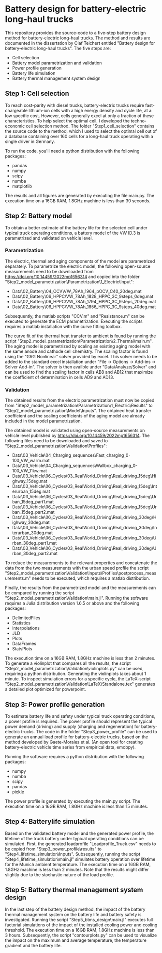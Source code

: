 # Battery design for battery-electric long-haul trucks

This repository provides the source-code to a five-step battery design method for battery-electric long-haul trucks. The method and results are documented in the dissertation by Olaf Teichert entitled "Battery design for battery-electric long-haul trucks". The five steps are: 
  - Cell selection
  - Battery model parametrization and validation
  - Power profile generation
  - Battery life simulation
  - Battery thermal management system design

## Step 1: Cell selection

To reach cost-parity with diesel trucks, battery-electric trucks require fast-chargeable lithium-ion cells with a high energy density and cycle life, at a low specific cost. However, cells generally excel at only a fraction of these characteristics. To help select the optimal cell, I developed the techno-economic cell selection method. The folder "Step1_cell_selection" contains the source code to the method, which I used to select the optimal cell out of a database containing over 160 cells for a long-haul truck operating with a single driver in Germany. 

To run the code, you'll need a python distribution with the following packages: 
  - pandas
  - numpy
  - scipy
  - numba
  - matplotlib

The results and all figures are generated by executing the file main.py. The execution time on a 16GB RAM, 1.8GHz machine is less than 30 seconds.

## Step 2: Battery model

To obtain a better estimate of the battery life for the selected cell under typical truck operating conditions, a battery model of the VW ID.3 is parametrized and validated on vehicle level. 

### Parametrization

The electric, thermal and aging components of the model are parametrized separately. To parametrize the electric model, the following open-source measurements need to be downloaded from https://doi.org/10.14459/2022mp1656314 and copied into the folder "Step2_model_parametrization\Parametrization\1_Electric\Input": 
- Data\02_Battery\04_OCV\VW_78Ah_1964_pOCV_C40_20deg.mat
- Data\02_Battery\06_HPPC\VW_78Ah_1828_HPPC_3C_9steps_0deg.mat
- Data\02_Battery\06_HPPC\VW_78Ah_1794_HPPC_3C_9steps_20deg.mat
- Data\02_Battery\06_HPPC\VW_78Ah_1856_HPPC_3C_9steps_40deg.mat

Subsequently, the matlab scripts "OCV.m" and "Resistance.m" can be executed to generate the ECM parametrization. Executing the scripts requires a matlab installation with the curve fitting toolbox. 

The curve fit of the thermal heat transfer to ambient is found by running the script "Step2_model_parametrization\Parametrization\2_Thermal\main.m". The aging model is parametrized by scaling an existing aging model with the same anode and cathode cell chemistry. The scaling factor is found using the "GRG Nonlinear" solver provided by excel. This solver needs to be added to the standard excel installation under "File -> Options -> Add-ins -> Solver Add-in". The solver is then availble under "Data/Analyze/Solver" and can be used to find the scaling factor in cells AB8 and AB12 that maximize the coefficient of determination in cells AD9 and AD13. 

### Validation

The obtained results from the electric parametrization must now be copied from "Step2_model_parametrization\Parametrization\1_Electric\Results" to "Step2_model_parametrization\Model\Inputs". The obtained heat transfer coefficient and the scaling coefficients of the aging model are already included in the model parametrization. 

The obtained model is validated using open-source measurements on vehicle level published by https://doi.org/10.14459/2022mp1656314. The following files need to be downloaded and saved to "Step2_model_parametrization\Validation\Profiles": 
- Data\03_Vehicle\04_Charging_sequences\Fast_charging_0-100_VW_warm.mat
- Data\03_Vehicle\04_Charging_sequences\Wallbox_charging_0-100_VW_11kw.mat
- Data\03_Vehicle\06_Cycles\03_RealWorld_Driving\Real_driving_15deg\Highway_15deg.mat
- Data\03_Vehicle\06_Cycles\03_RealWorld_Driving\Real_driving_15deg\Interurban_15deg.mat
- Data\03_Vehicle\06_Cycles\03_RealWorld_Driving\Real_driving_15deg\Urban_15deg_part1.mat
- Data\03_Vehicle\06_Cycles\03_RealWorld_Driving\Real_driving_15deg\Urban_15deg_part2.mat
- Data\03_Vehicle\06_Cycles\03_RealWorld_Driving\Real_driving_30deg\Highway_30deg.mat
- Data\03_Vehicle\06_Cycles\03_RealWorld_Driving\Real_driving_30deg\Interurban_30deg.mat
- Data\03_Vehicle\06_Cycles\03_RealWorld_Driving\Real_driving_30deg\Urban_30deg_part1.mat
- Data\03_Vehicle\06_Cycles\03_RealWorld_Driving\Real_driving_30deg\Urban_30deg_part2.mat

To reduce the measurements to the relevant properties and concatenate the data from the two measurements with the urban speed profile the script "Step2_model_parametrization\Validation\Inputs\Profiles\postprocess_measurements.m" needs to be executed, which requires a matlab distribution. 

Finally, the results from the parametrized model and the measurements can be compared by running the script "Step2_model_parametrization\Validation\main.jl". Running the software requires a Julia distribution version 1.6.5 or above and the following packages: 
  - DelimitedFiles
  - Statistics
  - Interpolations
  - JLD
  - Plots
  - DataFrames
  - StatsPlots

The execution time on a 16GB RAM, 1.8GHz machine is less than 2 minutes. To generate a violinplot that compares all the results, the script "Step2_model_parametrization\Validation\violinplots.py" can be used, requiring a python distribution. Generating the violinplots takes about 1 minute. To inspect simulation errors for a specific cycle, the LaTeX-script "Step2_model_parametrization\Validation\LaTeX\Standalone.tex" generates a detailed plot optimized for powerpoint.  

## Step 3: Power profile generation

To estimate battery life and safety under typical truck operating conditions, a power profile is required. The power profile should represent the typical power demand (driving) and supply (charging and regeneration) for battery-electric trucks. The code in the folder "Step3_power_profile" can be used to generate an annual load profile for battery-electric trucks, based on the method developed by Gaete-Morales et al. (An open tool for creating battery-electric vehicle time series from empirical data, emobpy). 

Running the software requires a python distribution with the following packages: 
  - numpy
  - numba
  - scipy
  - pandas
  - pickle

The power profile is generated by executing the main.py script. The execution time on a 16GB RAM, 1.8GHz machine is less than 15 minutes.

## Step 4: Batterylife simulation

Based on the validated battery model and the generated power profile, the lifetime of the truck battery under typical operating conditions can be simulated. First, the generated loadprofile "Loadprofile_Truck.csv" needs to be copied from "Step3_power_profile\results" to "Step4_lifetime_simulation\Inputs". Subsequently, running the script "Step4_lifetime_simulation\main.jl" simulates battery operation over lifetime for the Munich ambient temperature. The execution time on a 16GB RAM, 1.8GHz machine is less than 2 minutes. Note that the results might differ slightly due to the stochastic nature of the load profile.

## Step 5: Battery thermal management system design

In the last step of the battery design method, the impact of the battery thermal management system on the battery life and battery safety is investigated. Running the script "Step5_btms_design\main.jl" executes full factorial simulations of the impact of the installed cooling power and cooling threshold. The execution time on a 16GB RAM, 1.8GHz machine is less than 3 hours. Subsequently, the script "contourplots.py" can be used to visualize the impact on the maximum and average temperature, the temperature gradient and the battery life. 